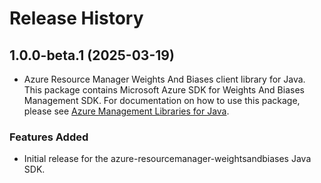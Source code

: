 # Release History

## 1.0.0-beta.1 (2025-03-19)

- Azure Resource Manager Weights And Biases client library for Java. This package contains Microsoft Azure SDK for Weights And Biases Management SDK. For documentation on how to use this package, please see [Azure Management Libraries for Java](https://aka.ms/azsdk/java/mgmt).
### Features Added

- Initial release for the azure-resourcemanager-weightsandbiases Java SDK.
